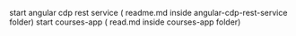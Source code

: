 start angular cdp rest service ( readme.md inside angular-cdp-rest-service folder)
start courses-app ( read.md inside courses-app folder)
